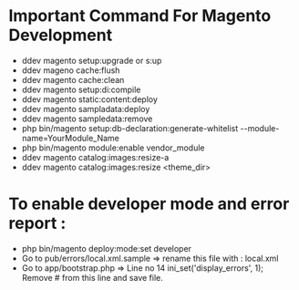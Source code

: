 # Important Command For Magento Development

- ddev magento setup:upgrade or s:up
- ddev mageno cache:flush 
- ddev magento cache:clean 
- ddev magento setup:di:compile
- ddev magento static:content:deploy
- ddev magento sampladata:deploy
- ddev magento sampledata:remove
- php bin/magento setup:db-declaration:generate-whitelist --module-name=YourModule_Name
- php bin/magento module:enable vendor_module
- ddev magento catalog:images:resize-a
- ddev magento catalog:images:resize <theme_dir>
# To enable developer mode and error report :
- php bin/magento deploy:mode:set developer
- Go to pub/errors/local.xml.sample => rename this file with : local.xml
- Go to app/bootstrap.php => Line no 14 ini_set('display_errors', 1); Remove # from this line and save file.
